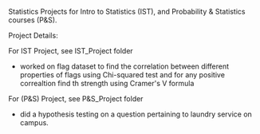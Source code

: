 Statistics Projects for Intro to Statistics (IST), and Probability &amp; Statistics courses (P&amp;S).

Project Details:

For IST Project, see IST_Project folder
- worked on flag dataset to find the correlation between different properties of flags using Chi-squared test and for any positive correaltion find th strength using Cramer's V formula

For (P&amp;S) Project, see P&amp;S_Project folder
- did a hypothesis testing on a question pertaining to laundry service on campus.
